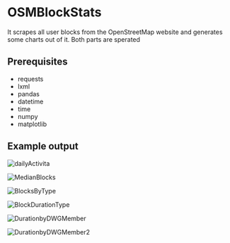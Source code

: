 # OSMBlockStats
It scrapes all user blocks from the OpenStreetMap website and generates some charts out of it. Both parts are sperated

## Prerequisites
  - requests
  - lxml
  - pandas
  - datetime
  - time
  - numpy
  - matplotlib

## Example output 

![dailyActivita](http://78.47.118.13/OSMblocks/block_acivity_by_day.png "Activity by day")

![MedianBlocks](http://78.47.118.13/OSMblocks/All_Blocks_median_length_by_year_annualized.png "Median Blocks by Year") 

![BlocksByType](http://78.47.118.13/OSMblocks/block_by_mapper_type_by_year.png "Blocks by Mapper Type ")

![BlockDurationType](http://78.47.118.13/OSMblocks/mean_block_duration_by_mapper_type_by_year.png "Block Duration by Mapper Type")

![DurationbyDWGMember](http://78.47.118.13/OSMblocks/strongest_judges_large_scale.png "Block Duration by DWG Member")

![DurationbyDWGMember2](http://78.47.118.13/OSMblocks/strongest_judges_small_scale.png "Block Duration by DWG Member2")
